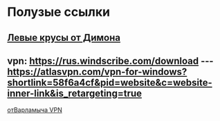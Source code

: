 # Полузые ссылки

[Левые крусы от Димона](https://s1.sliwbl.com/)
---
vpn:
https://rus.windscribe.com/download ---
https://atlasvpn.com/vpn-for-windows?shortlink=58f6a4cf&pid=website&c=website-inner-link&is_retargeting=true
---
[отВарламыча VPN](https://order.surfshark.com/)

